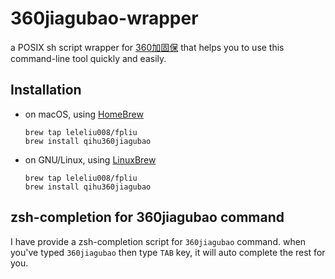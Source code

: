 # 360jiagubao-wrapper
a POSIX sh script wrapper for [360加固保](https://jiagu.360.cn) that helps you to use this command-line tool quickly and easily.

## Installation
*   on macOS, using [HomeBrew](http://blog.fpliu.com/it/os/macOS/software/HomeBrew)
        
        brew tap leleliu008/fpliu 
        brew install qihu360jiagubao
        
*   on GNU/Linux, using [LinuxBrew](http://blog.fpliu.com/it/software/LinuxBrew)
        
        brew tap leleliu008/fpliu
        brew install qihu360jiagubao
        
## zsh-completion for 360jiagubao command
I have provide a zsh-completion script for `360jiagubao` command. when you've typed `360jiagubao` then type `TAB` key, it will auto complete the rest for you.

